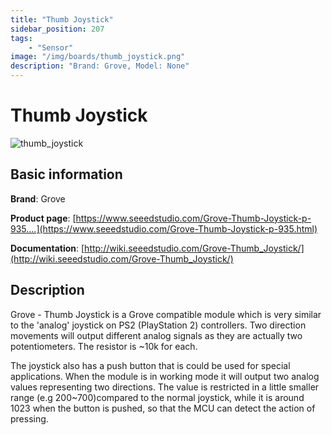```yaml
---
title: "Thumb Joystick"
sidebar_position: 207
tags:
    - "Sensor"
image: "/img/boards/thumb_joystick.png"
description: "Brand: Grove, Model: None"
---
```

# Thumb Joystick

![thumb_joystick](/img/boards/thumb_joystick.png)

## Basic information

**Brand**: Grove

**Product page**: [https://www.seeedstudio.com/Grove-Thumb-Joystick-p-935....](https://www.seeedstudio.com/Grove-Thumb-Joystick-p-935.html)

**Documentation**: [http://wiki.seeedstudio.com/Grove-Thumb_Joystick/](http://wiki.seeedstudio.com/Grove-Thumb_Joystick/)

## Description

Grove \- Thumb Joystick is a Grove compatible module which is very similar to the 'analog' joystick on PS2 \(PlayStation 2\) controllers\. Two direction movements will output different analog signals as they are actually two potentiometers\. The resistor is ~10k for each\.

The joystick also has a push button that is could be used for special applications\. When the module is in working mode it will output two analog values representing two directions\. The value is restricted in a little smaller range \(e\.g 200~700\)compared to the normal joystick, while it is around 1023 when the button is pushed, so that the MCU can detect the action of pressing\.

